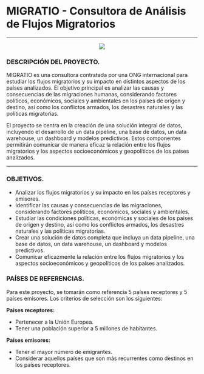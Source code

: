 # **MIGRATIO - Consultora de Análisis de Flujos Migratorios**
------------

<p align="center">
  <img src="https://github.com/emilianod98/Migratio-PFHenry/blob/main/migratio.png">
</p>


### **DESCRIPCIÓN DEL PROYECTO**.
MIGRATIO es una consultora contratada por una ONG internacional para estudiar los flujos migratorios y su impacto en distintos aspectos de los países analizados. El objetivo principal es analizar las causas y consecuencias de las migraciones humanas, considerando factores políticos, económicos, sociales y ambientales en los países de origen y destino, así como los conflictos armados, los desastres naturales y las políticas migratorias.

El proyecto se centra en la creación de una solución integral de datos, incluyendo el desarrollo de un data pipeline, una base de datos, un data warehouse, un dashboard y modelos predictivos. Estos componentes permitirán comunicar de manera eficaz la relación entre los flujos migratorios y los aspectos socioeconómicos y geopolíticos de los países analizados.

---

### **OBJETIVOS**.

- Analizar los flujos migratorios y su impacto en los países receptores y emisores.
- Identificar las causas y consecuencias de las migraciones, considerando factores políticos, económicos, sociales y ambientales.
- Estudiar las condiciones políticas, económicas y sociales de los países de origen y destino, así como los conflictos armados, los desastres naturales y las políticas migratorias.
- Crear una solución de datos completa que incluya un data pipeline, una base de datos, un data warehouse, un dashboard y modelos predictivos.
- Comunicar eficazmente la relación entre los flujos migratorios y los aspectos socioeconómicos y geopolíticos de los países analizados.

### **PAÍSES DE REFERENCIAS**.

Para este proyecto, se tomarán como referencia 5 países receptores y 5 países emisores. Los criterios de selección son los siguientes:

**Países receptores:**

- Pertenecer a la Unión Europea.
- Tener una población superior a 5 millones de habitantes.

**Países emisores:**

- Tener el mayor número de emigrantes.
- Considerar aquellos países que son más recurrentes como destinos en los países receptores.